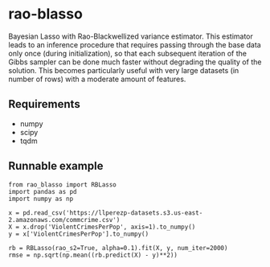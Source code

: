 # rao-blasso

Bayesian Lasso with Rao-Blackwellized variance estimator. This
estimator leads to an inference procedure that requires passing
through the base data only once (during initialization), so that each
subsequent iteration of the Gibbs sampler can be done much faster
without degrading the quality of the solution. This becomes
particularly useful with very large datasets (in number of rows) with
a moderate amount of features.

## Requirements

  - numpy
  - scipy
  - tqdm

## Runnable example

```
from rao_blasso import RBLasso 
import pandas as pd
import numpy as np

x = pd.read_csv('https://llperezp-datasets.s3.us-east-2.amazonaws.com/commcrime.csv')
X = x.drop('ViolentCrimesPerPop', axis=1).to_numpy()
y = x['ViolentCrimesPerPop'].to_numpy()

rb = RBLasso(rao_s2=True, alpha=0.1).fit(X, y, num_iter=2000)
rmse = np.sqrt(np.mean((rb.predict(X) - y)**2))
```